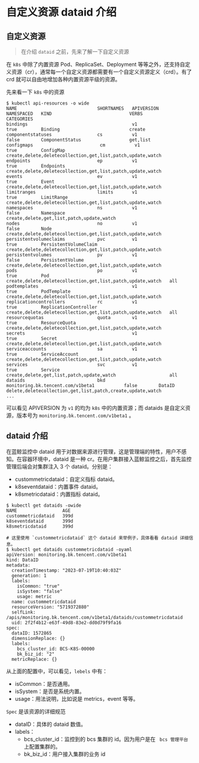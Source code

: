 # 自定义资源 dataid 介绍

## 自定义资源

> 在介绍 `dataid` 之前，先来了解一下自定义资源

在 `k8s` 中除了内置资源 Pod、ReplicaSet、Deployment 等等之外，还支持自定义资源（cr），通常每一个自定义资源都需要有一个自定义资源定义（crd）。有了 crd 就可以自由地增加各种内置资源平级的资源。

先来看一下 `k8s` 中的资源
```shell
$ kubectl api-resources -o wide
NAME                              SHORTNAMES   APIVERSION                                  NAMESPACED   KIND                             VERBS                                                        CATEGORIES
bindings                                       v1                                          true         Binding                          create
componentstatuses                 cs           v1                                          false        ComponentStatus                  get,list
configmaps                         cm           v1                                          true         ConfigMap                         create,delete,deletecollection,get,list,patch,update,watch
endpoints                         ep           v1                                          true         Endpoints                        create,delete,deletecollection,get,list,patch,update,watch
events                            ev           v1                                          true         Event                            create,delete,deletecollection,get,list,patch,update,watch
limitranges                       limits       v1                                          true         LimitRange                       create,delete,deletecollection,get,list,patch,update,watch
namespaces                        ns           v1                                          false        Namespace                        create,delete,get,list,patch,update,watch
nodes                             no           v1                                          false        Node                             create,delete,deletecollection,get,list,patch,update,watch
persistentvolumeclaims            pvc          v1                                          true         PersistentVolumeClaim            create,delete,deletecollection,get,list,patch,update,watch
persistentvolumes                 pv           v1                                          false        PersistentVolume                 create,delete,deletecollection,get,list,patch,update,watch
pods                              po           v1                                          true         Pod                              create,delete,deletecollection,get,list,patch,update,watch   all
podtemplates                                   v1                                          true         PodTemplate                      create,delete,deletecollection,get,list,patch,update,watch
replicationcontrollers            rc           v1                                          true         ReplicationController            create,delete,deletecollection,get,list,patch,update,watch   all
resourcequotas                    quota        v1                                          true         ResourceQuota                    create,delete,deletecollection,get,list,patch,update,watch
secrets                                        v1                                          true         Secret                           create,delete,deletecollection,get,list,patch,update,watch
serviceaccounts                   sa           v1                                          true         ServiceAccount                   create,delete,deletecollection,get,list,patch,update,watch
services                          svc          v1                                          true         Service                          create,delete,get,list,patch,update,watch                    all
dataids                           bkd          monitoring.bk.tencent.com/v1beta1           false        DataID                           delete,deletecollection,get,list,patch,create,update,watch
...
```

可以看见 APIVERSION 为 `v1` 的均为 `k8s` 中的内置资源；而 dataids 是自定义资源，版本号为 `monitoring.bk.tencent.com/v1beta1` 。

## dataid 介绍

在蓝鲸监控中 dataid 用于对数据来源进行管理，这是管理端的特性，用户不感知。在容器环境中，dataid 是一种 cr。在用户集群接入蓝鲸监控之后，首先监控管理后端会对集群注入 3 个 dataid。分别是：
* custommetricdataid：自定义指标 dataid。
* k8seventdataid：内置事件 dataid。
* k8smetricdataid：内置指标 dataid。

```shell
$ kubectl get dataids -owide
NAME                 AGE
custommetricdataid   399d
k8seventdataid       399d
k8smetricdataid      399d
```

```shell
# 这里使用 `custommetricdataid` 这个 dataid 来举例子，具体看看 dataid 详细信息。
$ kubectl get dataids custommetricdataid -oyaml
apiVersion: monitoring.bk.tencent.com/v1beta1
kind: DataID
metadata:
  creationTimestamp: "2023-07-19T10:40:03Z"
  generation: 1
  labels:
    isCommon: "true"
    isSystem: "false"
    usage: metric
  name: custommetricdataid
  resourceVersion: "5719372880"
  selfLink: /apis/monitoring.bk.tencent.com/v1beta1/dataids/custommetricdataid
  uid: 2f2f4b12-e63f-49d8-83e2-dd0d79f9fa16
spec:
  dataID: 1572865
  dimensionReplace: {}
  labels:
    bcs_cluster_id: BCS-K8S-00000
    bk_biz_id: "2"
  metricReplace: {}
```

从上面的配置中，可以看见，`lebels` 中有：
- isCommon：是否通用。
- isSystem：是否是系统内置。
- usage：用法说明，比如说是 metrics，event 等等。

`Spec` 是该资源的详细规范
- dataID：具体的 dataid 数值。
- labels：
  - bcs_cluster_id：监控到的 bcs 集群的 id。因为用户是在 ` bcs 管理平台` 上配置集群的。
  - bk_biz_id：用户接入集群的业务 id
